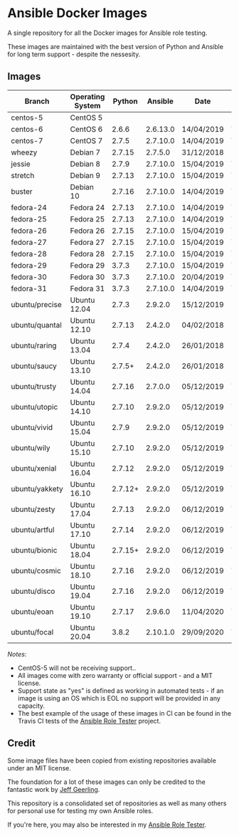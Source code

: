 # Ansible Docker Images

A single repository for all the Docker images for Ansible role testing.

These images are maintained with the best version of Python and Ansible for long term support - despite the nessesity.

## Images

| Branch    | Operating System | Python    | Ansible  | Date       | Usable      |
| --------- | ----------------- | --------- | -------- |----------- | ----------- |
| centos-5  | CentOS 5          |           |          |            | No          |
| centos-6  | CentOS 6          | 2.6.6     | 2.6.13.0 | 14/04/2019 | Yes         |
| centos-7  | CentOS 7          | 2.7.5     | 2.7.10.0 | 14/04/2019 | Yes         |
| wheezy    | Debian 7          | 2.7.15    | 2.7.5.0  | 31/12/2018 | Unsupported |
| jessie    | Debian 8          | 2.7.9     | 2.7.10.0 | 15/04/2019 | Yes         |
| stretch   | Debian 9          | 2.7.13    | 2.7.10.0 | 15/04/2019 | Yes         |
| buster    | Debian 10         | 2.7.16    | 2.7.10.0 | 14/04/2019 | Yes         |
| fedora-24 | Fedora 24         | 2.7.13    | 2.7.10.0 | 14/04/2019 | Yes         |
| fedora-25 | Fedora 25         | 2.7.13    | 2.7.10.0 | 14/04/2019 | Yes         |
| fedora-26 | Fedora 26         | 2.7.15    | 2.7.10.0 | 15/04/2019 | Yes         |
| fedora-27 | Fedora 27         | 2.7.15    | 2.7.10.0 | 15/04/2019 | Yes         |
| fedora-28 | Fedora 28         | 2.7.15    | 2.7.10.0 | 15/04/2019 | Yes         |
| fedora-29 | Fedora 29         | 3.7.3     | 2.7.10.0 | 15/04/2019 | Yes         |
| fedora-30 | Fedora 30         | 3.7.3     | 2.7.10.0 | 20/04/2019 | Yes         |
| fedora-31 | Fedora 31         | 3.7.3     | 2.7.10.0 | 14/04/2019 | Yes         |
| ubuntu/precise | Ubuntu 12.04 | 2.7.3     | 2.9.2.0   | 15/12/2019 | Unsupported |
| ubuntu/quantal | Ubuntu 12.10 | 2.7.13    | 2.4.2.0   | 04/02/2018 | Unbuildable |
| ubuntu/raring  | Ubuntu 13.04 | 2.7.4     | 2.4.2.0   | 26/01/2018 | Unbuildable |
| ubuntu/saucy   | Ubuntu 13.10 | 2.7.5+    | 2.4.2.0   | 26/01/2018 | Unbuildable |
| ubuntu/trusty  | Ubuntu 14.04 | 2.7.16    | 2.7.0.0   | 05/12/2019 | Yes         |
| ubuntu/utopic  | Ubuntu 14.10 | 2.7.10    | 2.9.2.0   | 05/12/2019 | Yes         |
| ubuntu/vivid   | Ubuntu 15.04 | 2.7.9     | 2.9.2.0   | 05/12/2019 | Yes         |
| ubuntu/wily    | Ubuntu 15.10 | 2.7.10    | 2.9.2.0   | 05/12/2019 | Yes         |
| ubuntu/xenial  | Ubuntu 16.04 | 2.7.12    | 2.9.2.0   | 05/12/2019 | Yes         |
| ubuntu/yakkety | Ubuntu 16.10 | 2.7.12+   | 2.9.2.0   | 05/12/2019 | Yes         |
| ubuntu/zesty   | Ubuntu 17.04 | 2.7.13    | 2.9.2.0   | 06/12/2019 | Yes         |
| ubuntu/artful  | Ubuntu 17.10 | 2.7.14    | 2.9.2.0   | 06/12/2019 | Yes         |
| ubuntu/bionic  | Ubuntu 18.04 | 2.7.15+   | 2.9.2.0   | 06/12/2019 | Yes         |
| ubuntu/cosmic  | Ubuntu 18.10 | 2.7.16    | 2.9.2.0   | 06/12/2019 | Yes         |
| ubuntu/disco   | Ubuntu 19.04 | 2.7.16    | 2.9.2.0   | 06/12/2019 | Yes         |
| ubuntu/eoan    | Ubuntu 19.10 | 2.7.17    | 2.9.6.0   | 11/04/2020 | Yes         |
| ubuntu/focal   | Ubuntu 20.04 | 3.8.2     | 2.10.1.0  | 29/09/2020 | Yes         |

*Notes*:

* CentOS-5 will not be receiving support..
* All images come with zero warranty or official support - and a MIT license.
* Support state as "yes" is defined as working in automated tests - if an image is using an OS which is EOL no support will be provided in any capacity.
* The best example of the usage of these images in CI can be found in the Travis CI tests of the [Ansible Role Tester](https://github.com/fubarhouse/ansible-role-tester) project.

## Credit

Some image files have been copied from existing repositories available under an MIT license.

The foundation for a lot of these images can only be credited to the fantastic work by [Jeff Geerling](http://jeffgeerling.com/).

This repository is a consolidated set of repositories as well as many others for personal use for testing my own Ansible roles.

If you're here, you may also be interested in my [Ansible Role Tester](https://github.com/fubarhouse/ansible-role-tester).
